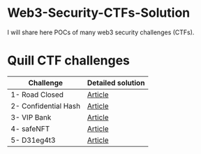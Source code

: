 # Web3-Security-CTFs-Solution
I will share here POCs of many web3 security challenges (CTFs).
# Quill CTF challenges
| **Challenge**  |  **Detailed solution** |
| ------------- | ------------- |
| 1- Road Closed  | [Article](https://eidoox.hashnode.dev/quillctfs-1-road-closed-solidity-security)|
| 2- Confidential Hash | [Article](https://eidoox.hashnode.dev/quilctfs-2-confidential-hash-solidity-security)|
| 3- VIP Bank | [Article](https://eidoox.hashnode.dev/quillctfs-3-vip-bank-solidity-security)|
| 4- safeNFT | [Article](https://eidoox.hashnode.dev/quillctfs-4-safenft-solidity-security)|
| 5- D31eg4t3 | [Article](https://eidoox.hashnode.dev/quillctfs-5-d31eg4t3-solidity-security)|

